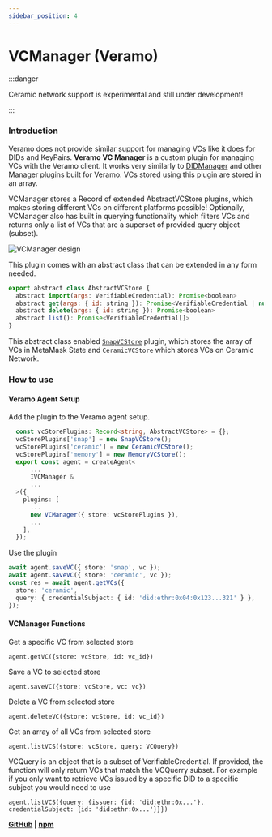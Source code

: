 ```yaml
---
sidebar_position: 4
---
```


# VCManager (Veramo)

:::danger

Ceramic network support is experimental and still under development!

:::

### Introduction

Veramo does not provide similar support for managing VCs like it does for DIDs and KeyPairs. **Veramo VC Manager** is a custom plugin for managing VCs with the Veramo client. It works very similarly to [DIDManager](https://github.com/uport-project/veramo/tree/next/packages/did-manager) and other Manager plugins built for Veramo. VCs stored using this plugin are stored in an array.

VCManager stores a Record of extended AbstractVCStore plugins, which makes storing different VCs on different platforms possible! Optionally, VCManager also has built in querying functionality which filters VCs and returns only a list of VCs that are a superset of provided query object (subset).

![VCManager design](https://i.imgur.com/UUf5NtO.png)

This plugin comes with an abstract class that can be extended in any form needed.

```js
export abstract class AbstractVCStore {
  abstract import(args: VerifiableCredential): Promise<boolean>
  abstract get(args: { id: string }): Promise<VerifiableCredential | null>
  abstract delete(args: { id: string }): Promise<boolean>
  abstract list(): Promise<VerifiableCredential[]>
}

```

This abstract class enabled [`SnapVCStore`](../ssi-snap/architecture.md) plugin, which stores the array of VCs in MetaMask State and `CeramicVCStore` which stores VCs on Ceramic Network.

### How to use

#### Veramo Agent Setup

Add the plugin to the Veramo agent setup.

```typescript
  const vcStorePlugins: Record<string, AbstractVCStore> = {};
  vcStorePlugins['snap'] = new SnapVCStore();
  vcStorePlugins['ceramic'] = new CeramicVCStore();
  vcStorePlugins['memory'] = new MemoryVCStore();
  export const agent = createAgent<
      ...
      IVCManager &
      ...
  >({
    plugins: [
      ...
      new VCManager({ store: vcStorePlugins }),
      ...
    ],
  });
```

Use the plugin

```typescript
await agent.saveVC({ store: 'snap', vc });
await agent.saveVC({ store: 'ceramic', vc });
const res = await agent.getVCs({
  store: 'ceramic',
  query: { credentialSubject: { id: 'did:ethr:0x04:0x123...321' } },
});
```

#### VCManager Functions

Get a specific VC from selected store

`agent.getVC({store: vcStore, id: vc_id})`

Save a VC to selected store

`agent.saveVC({store: vcStore, vc: vc})`

Delete a VC from selected store

`agent.deleteVC({store: vcStore, id: vc_id})`

Get an array of all VCs from selected store

`agent.listVCS({store: vcStore, query: VCQuery})`

VCQuery is an object that is a subset of VerifiableCredential. If provided, the function will only return VCs that match the VCQuerry subset. For example if you only want to retrieve VCs issued by a specific DID to a specific subject you would need to use

`agent.listVCS({query: {issuer: {id: 'did:ethr:0x...'}, credentialSubject: {id: 'did:ethr:0x...'}}})`

**[GitHub](https://github.com/blockchain-lab-um/veramo-vc-manager) |
[npm](https://www.npmjs.com/package/@blockchain-lab-um/veramo-vc-manager)**
